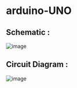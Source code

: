 # arduino-UNO

## Schematic :

![image](https://user-images.githubusercontent.com/60093808/149469958-d133eac3-50b9-44ca-8682-3d8baf0cdec5.png)


## Circuit Diagram :

![image](https://user-images.githubusercontent.com/60093808/149469795-207ab9a9-55bc-4222-bc3b-bd3831e92a65.png)

